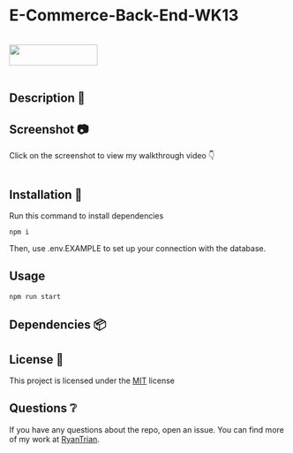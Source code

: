 # E-Commerce-Back-End-WK13

<br>
<img width=160, height=38 src="https://img.shields.io/badge/license-MIT-important">
<br>
<br>

## Description 📃



## Screenshot 📷

Click on the screenshot to view my walkthrough video 👇

[![]()]()

## Installation 🔧

Run this command to install dependencies
```console
npm i
```
Then, use .env.EXAMPLE to set up your connection with the database.

## Usage 


```console
npm run start
```

## Dependencies 📦



## License 🔑

This project is licensed under the [MIT](LICENSE) license

## Questions ❔

If you have any questions about the repo, open an issue. 
You can find more of my work at [RyanTrian](https://github.com/RyanTrian).
